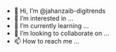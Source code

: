 - 👋 Hi, I’m @jahanzaib-digitrends
- 👀 I’m interested in ...
- 🌱 I’m currently learning ...
- 💞️ I’m looking to collaborate on ...
- 📫 How to reach me ...

<!---
jahanzaib-digitrends/jahanzaib-digitrends is a ✨ special ✨ repository because its `README.md` (this file) appears on your GitHub profile.
You can click the Preview link to take a look at your changes.
--->
